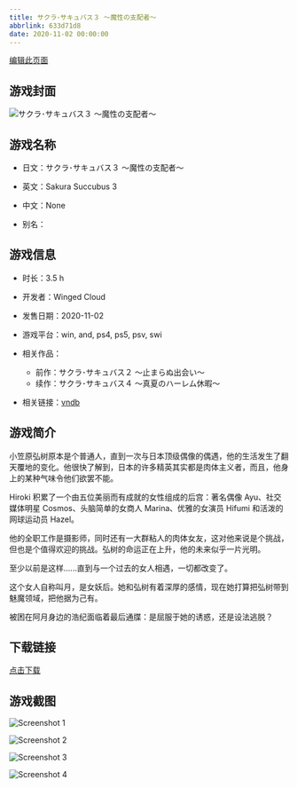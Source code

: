 ```yaml
---
title: サクラ･サキュバス３ ～魔性の支配者～
abbrlink: 633d71d8
date: 2020-11-02 00:00:00
---
```

[编辑此页面](https://github.com/ACG-3/ADV3-source/blob/main/source/_posts/games/%E3%82%B5%E3%82%AF%E3%83%A9%EF%BD%A5%E3%82%B5%E3%82%AD%E3%83%A5%E3%83%90%E3%82%B9%EF%BC%93%20%EF%BD%9E%E9%AD%94%E6%80%A7%E3%81%AE%E6%94%AF%E9%85%8D%E8%80%85%EF%BD%9E.md)

## 游戏封面

![サクラ･サキュバス３ ～魔性の支配者～](https://pan.timero.xyz/d/onedrive/img_lib_001/%E3%82%B5%E3%82%AF%E3%83%A9%EF%BD%A5%E3%82%B5%E3%82%AD%E3%83%A5%E3%83%90%E3%82%B9%EF%BC%93%20%EF%BD%9E%E9%AD%94%E6%80%A7%E3%81%AE%E6%94%AF%E9%85%8D%E8%80%85%EF%BD%9E_cover.avif)


## 游戏名称

- 日文：サクラ･サキュバス３ ～魔性の支配者～
- 英文：Sakura Succubus 3
- 中文：None

- 别名：


## 游戏信息

- 时长：3.5 h
- 开发者：Winged Cloud
- 发售日期：2020-11-02
- 游戏平台：win, and, ps4, ps5, psv, swi
- 相关作品：
   - 前作：サクラ･サキュバス２ ～止まらぬ出会い～
   - 续作：サクラ･サキュバス４ ～真夏のハーレム休暇～

- 相关链接：[vndb](https://vndb.org/v29378)


## 游戏简介

小笠原弘树原本是个普通人，直到一次与日本顶级偶像的偶遇，他的生活发生了翻天覆地的变化。他很快了解到，日本的许多精英其实都是肉体主义者，而且，他身上的某种气味令他们欲罢不能。

Hiroki 积累了一个由五位美丽而有成就的女性组成的后宫：著名偶像 Ayu、社交媒体明星 Cosmos、头脑简单的女商人 Marina、优雅的女演员 Hifumi 和活泼的网球运动员 Hazel。

他的全职工作是摄影师，同时还有一大群粘人的肉体女友，这对他来说是个挑战，但也是个值得欢迎的挑战。弘树的命运正在上升，他的未来似乎一片光明。

至少以前是这样......直到与一个过去的女人相遇，一切都改变了。

这个女人自称叫月，是女妖后。她和弘树有着深厚的感情，现在她打算把弘树带到魅魔领域，把他据为己有。

被困在阿月身边的浩纪面临着最后通牒：是屈服于她的诱惑，还是设法逃脱？




## 下载链接

[点击下载](https://pan.timero.xyz/onedrive/adv_lib_001/%E3%82%B5%E3%82%AF%E3%83%A9%EF%BD%A5%E3%82%B5%E3%82%AD%E3%83%A5%E3%83%90%E3%82%B9%EF%BC%93%20%EF%BD%9E%E9%AD%94%E6%80%A7%E3%81%AE%E6%94%AF%E9%85%8D%E8%80%85%EF%BD%9E)


## 游戏截图


![Screenshot 1](https://pan.timero.xyz/d/onedrive/img_lib_001/%E3%82%B5%E3%82%AF%E3%83%A9%EF%BD%A5%E3%82%B5%E3%82%AD%E3%83%A5%E3%83%90%E3%82%B9%EF%BC%93%20%EF%BD%9E%E9%AD%94%E6%80%A7%E3%81%AE%E6%94%AF%E9%85%8D%E8%80%85%EF%BD%9E_Screenshot_1.avif)

![Screenshot 2](https://pan.timero.xyz/d/onedrive/img_lib_001/%E3%82%B5%E3%82%AF%E3%83%A9%EF%BD%A5%E3%82%B5%E3%82%AD%E3%83%A5%E3%83%90%E3%82%B9%EF%BC%93%20%EF%BD%9E%E9%AD%94%E6%80%A7%E3%81%AE%E6%94%AF%E9%85%8D%E8%80%85%EF%BD%9E_Screenshot_2.avif)

![Screenshot 3](https://pan.timero.xyz/d/onedrive/img_lib_001/%E3%82%B5%E3%82%AF%E3%83%A9%EF%BD%A5%E3%82%B5%E3%82%AD%E3%83%A5%E3%83%90%E3%82%B9%EF%BC%93%20%EF%BD%9E%E9%AD%94%E6%80%A7%E3%81%AE%E6%94%AF%E9%85%8D%E8%80%85%EF%BD%9E_Screenshot_3.avif)

![Screenshot 4](https://pan.timero.xyz/d/onedrive/img_lib_001/%E3%82%B5%E3%82%AF%E3%83%A9%EF%BD%A5%E3%82%B5%E3%82%AD%E3%83%A5%E3%83%90%E3%82%B9%EF%BC%93%20%EF%BD%9E%E9%AD%94%E6%80%A7%E3%81%AE%E6%94%AF%E9%85%8D%E8%80%85%EF%BD%9E_Screenshot_4.avif)

